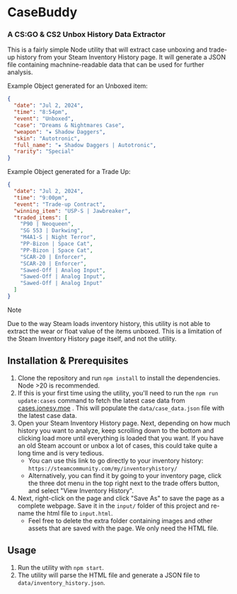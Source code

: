 # CaseBuddy

### A CS:GO & CS2 Unbox History Data Extractor

This is a fairly simple Node utility that will extract case unboxing and trade-up history from your Steam Inventory History page. It will generate a JSON file containing machnine-readable data that can be used for further analysis.

Example Object generated for an Unboxed item:
```json
{
  "date": "Jul 2, 2024",
  "time": "8:54pm",
  "event": "Unboxed",
  "case": "Dreams & Nightmares Case",
  "weapon": "★ Shadow Daggers",
  "skin": "Autotronic",
  "full_name": "★ Shadow Daggers | Autotronic",
  "rarity": "Special"
}
```

Example Object generated for a Trade Up:
```json
{
  "date": "Jul 2, 2024",
  "time": "9:00pm",
  "event": "Trade-up Contract",
  "winning_item": "USP-S | Jawbreaker",
  "traded_items": [
    "P90 | Neoqueen",
    "SG 553 | Darkwing",
    "M4A1-S | Night Terror",
    "PP-Bizon | Space Cat",
    "PP-Bizon | Space Cat",
    "SCAR-20 | Enforcer",
    "SCAR-20 | Enforcer",
    "Sawed-Off | Analog Input",
    "Sawed-Off | Analog Input",
    "Sawed-Off | Analog Input"
  ]
}
```

> [!NOTE]
> Due to the way Steam loads inventory history, this utility is not able to extract the wear or float value of the items unboxed. This is a limitation of the Steam Inventory History page itself, and not the utility.


## Installation & Prerequisites

1. Clone the repository and run `npm install` to install the dependencies. Node >20 is recommended.
2. If this is your first time using the utility, you'll need to run the `npm run update:cases` command to fetch the latest case data from  [cases.jonesy.moe](https://github.com/jonese1234/Csgo-Case-Data) . This will populate the `data/case_data.json` file with the latest case data.
3. Open your Steam Inventory History page. Next, depending on how much history you want to analyze, keep scrolling down to the bottom and clicking load more until everything is loaded that you want. If you have an old Steam account or unbox a lot of cases, this could take quite a long time and is very tedious.
   * You can use this link to go directly to your inventory history: `https://steamcommunity.com/my/inventoryhistory/`
   * Alternatively, you can find it by going to your inventory page, click the three dot menu in the top right next to the trade offers button, and select "View Inventory History".
4. Next, right-click on the page and click "Save As" to save the page as a complete webpage. Save it in the `input/` folder of this project and re-name the html file to `input.html`.
   * Feel free to delete the extra folder containing images and other assets that are saved with the page. We only need the HTML file.

## Usage

1. Run the utility with `npm start`.
2. The utility will parse the HTML file and generate a JSON file to `data/inventory_history.json`.